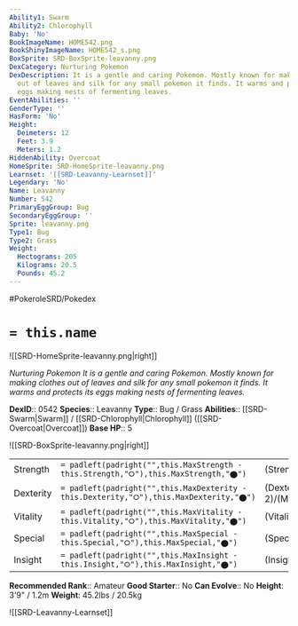 ```yaml
---
Ability1: Swarm
Ability2: Chlorophyll
Baby: 'No'
BookImageName: HOME542.png
BookShinyImageName: HOME542_s.png
BoxSprite: SRD-BoxSprite-leavanny.png
DexCategory: Nurturing Pokemon
DexDescription: It is a gentle and caring Pokemon. Mostly known for making clothes
  out of leaves and silk for any small pokemon it finds. It warms and protects its
  eggs making nests of fermenting leaves.
EventAbilities: ''
GenderType: ''
HasForm: 'No'
Height:
  Deimeters: 12
  Feet: 3.9
  Meters: 1.2
HiddenAbility: Overcoat
HomeSprite: SRD-HomeSprite-leavanny.png
Learnset: '[[SRD-Leavanny-Learnset]]'
Legendary: 'No'
Name: Leavanny
Number: 542
PrimaryEggGroup: Bug
SecondaryEggGroup: ''
Sprite: leavanny.png
Type1: Bug
Type2: Grass
Weight:
  Hectograms: 205
  Kilograms: 20.5
  Pounds: 45.2
---
```


#PokeroleSRD/Pokedex

# `= this.name`

![[SRD-HomeSprite-leavanny.png|right]]

*Nurturing Pokemon*
*It is a gentle and caring Pokemon. Mostly known for making clothes out of leaves and silk for any small pokemon it finds. It warms and protects its eggs making nests of fermenting leaves.*

**DexID**:: 0542
**Species**:: Leavanny
**Type**:: Bug / Grass
**Abilities**:: [[SRD-Swarm|Swarm]] / [[SRD-Chlorophyll|Chlorophyll]] ([[SRD-Overcoat|Overcoat]])
**Base HP**:: 5

![[SRD-BoxSprite-leavanny.png|right]]

|           |                                                                                        |                                          |
| --------- | -------------------------------------------------------------------------------------- | ---------------------------------------- |
| Strength  | `= padleft(padright("",this.MaxStrength - this.Strength,"⭘"),this.MaxStrength,"⬤")`    | (Strength::3)/(MaxStrength::6)   |
| Dexterity | `= padleft(padright("",this.MaxDexterity - this.Dexterity,"⭘"),this.MaxDexterity,"⬤")` | (Dexterity:: 2)/(MaxDexterity::5) |
| Vitality  | `= padleft(padright("",this.MaxVitality - this.Vitality,"⭘"),this.MaxVitality,"⬤")`    | (Vitality::2)/(MaxVitality::5)   |
| Special   | `= padleft(padright("",this.MaxSpecial - this.Special,"⭘"),this.MaxSpecial,"⬤")`       | (Special::2)/(MaxSpecial::5)     |
| Insight   | `= padleft(padright("",this.MaxInsight - this.Insight,"⭘"),this.MaxInsight,"⬤")`       | (Insight::2)/(MaxInsight::5)     |

**Recommended Rank**:: Amateur
**Good Starter**:: No
**Can Evolve**:: No
**Height**: 3'9" / 1.2m
**Weight**: 45.2lbs / 20.5kg

![[SRD-Leavanny-Learnset]]